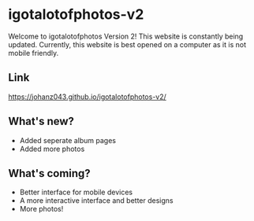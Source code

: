 # igotalotofphotos-v2
Welcome to igotalotofphotos Version 2! This website is constantly being updated.
Currently, this website is best opened on a computer as it is not mobile friendly.

## Link
https://johanz043.github.io/igotalotofphotos-v2/

## What's new?
- Added seperate album pages
- Added more photos

## What's coming?
- Better interface for mobile devices
- A more interactive interface and better designs
- More photos!
